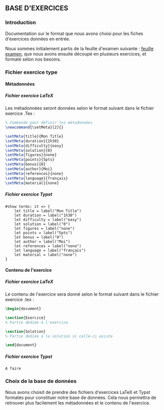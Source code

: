## BASE D'EXERCICES

### Introduction

Documentation sur le format que nous avons choisi pour les fiches d'exercices données en entrée.

Nous sommes initialement partis de la feuille d'examen suivante : [feuille examen](./exemple/Examen-ALGO6-2023.04.19.tex), que nous avons ensuite découpé en plusieurs exercices, et formaté selon nos besoins.

### Fichier exercice type

#### Métadonnées

##### Fichier exercice LaTeX

Les métadonnées seront données selon le format suivant dans le fichier exercice .Tex :

```tex
% Commande pour définir les métadonnées
\newcommand{\setMeta}[2]{}

\setMeta{title}{Mon Title}
\setMeta{duration}{1h30}
\setMeta{difficulty}{easy}
\setMeta{solution}{0}
\setMeta{figures}{none}
\setMeta{points}{5pts}
\setMeta{bonus}{0}
\setMeta{author}{Moi}
\setMeta{references}{none}
\setMeta{language}{français}
\setMeta{material}{none}
```

##### Fichier exercice Typst

```.typ
#show terms: it => {
    let title = label("Mon Title")
    let duration = label("1h30")
    let difficulty = label("easy")
    let solution = label("0")
    let figures = label("none")
    let points = label("5pts")
    let bonus = label("0")
    let author = label("Moi")
    let references = label("none")
    let language = label("français")
    let material = label("none")
}
```

#### Contenu de l'exercice

##### Fichier exercice LaTeX

Le contenu de l'exercice sera donné selon le format suivant dans le fichier exercice .tex :

```tex
\begin{document}

\section{Exercice}
% Partie dédiée à l'exercice

\section{Solution}
% Partie dédiée à la solution si celle-ci existe

\end{document}
```

##### Fichier exercice Typst

```.typ
A faire
```

### Choix de la base de données

Nous avons choisit de prendre des fichiers d'exercices LaTeX et Typst formatés pour constituer notre base de données. Cela nous permettra de retrouver plus facilement les métadonnées et le contenu de l'exercice.
